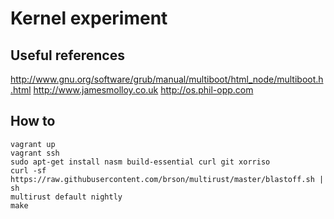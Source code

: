 # Kernel experiment

## Useful references

http://www.gnu.org/software/grub/manual/multiboot/html_node/multiboot.h.html
http://www.jamesmolloy.co.uk
http://os.phil-opp.com

## How to

```
vagrant up
vagrant ssh
sudo apt-get install nasm build-essential curl git xorriso
curl -sf https://raw.githubusercontent.com/brson/multirust/master/blastoff.sh | sh
multirust default nightly
make
```
